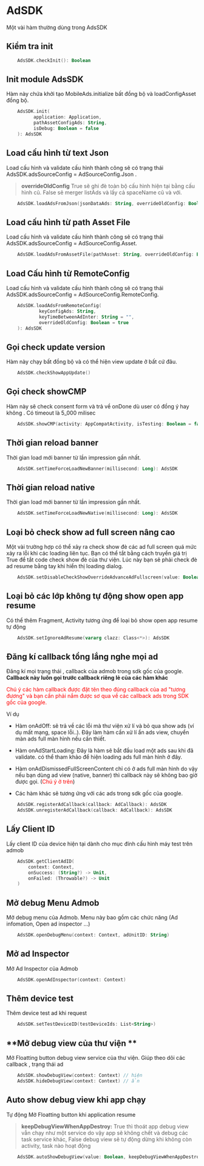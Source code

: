# AdSDK

Một vài hàm thường dùng trong AdsSDK

## **Kiểm tra init** 

```kotlin
	AdsSDK.checkInit(): Boolean
```

## **Init module AdsSDK**

Hàm này chứa khởi tạo MobileAds.initialize bất đồng bộ và loadConfigAsset đồng bộ.

```kotlin
	AdsSDK.init(  
		  application: Application,  
		  pathAssetConfigAds: String,  
		  isDebug: Boolean = false  
	): AdsSDK
```

## **Load cấu hình từ text Json**

Load cấu hình và validate cấu hình thành công sẽ có trạng thái AdsSDK.adsSourceConfig = AdSourceConfig.Json .
>**overrideOldConfig** True sẽ ghi đè toàn bộ cấu hình hiện tại bằng cấu hình cũ. False sẽ merger listAds và lấy cả spaceName cũ và với.

```kotlin
	AdsSDK.loadAdsFromJson(jsonDataAds: String, overrideOldConfig: Boolean = true):AdsSDK
```

## **Load cấu hình từ path Asset File**

Load cấu hình và validate cấu hình thành công sẽ có trạng thái AdsSDK.adsSourceConfig = AdSourceConfig.Asset.

```kotlin
	AdsSDK.loadAdsFromAssetFile(pathAsset: String, overrideOldConfig: Boolean = true): AdsSDK
```

## **Load  Cấu hình từ  RemoteConfig**

Load cấu hình và validate cấu hình thành công sẽ có trạng thái AdsSDK.adsSourceConfig = AdSourceConfig.RemoteConfig.

```kotlin
	AdsSDK.loadAdsFromRemoteConfig(
		    keyConfigAds: String,
		    keyTimeBetweenAdInter: String = "",
		    overrideOldConfig: Boolean = true
	): AdsSDK
```


## **Gọi check update version**

Hàm này chạy bất đồng bộ và có thể hiện view update ở bất cứ đâu.

```kotlin
    AdsSDK.checkShowAppUpdate()
```

## **Gọi check showCMP**

Hàm này sẽ check consent form và trả về onDone dù user có đồng ý hay không . Có timeout là 5_000 milisec

```kotlin
	AdsSDK.showCMP(activity: AppCompatActivity, isTesting: Boolean = false, onDone: () -> Unit)
```

## **Thời gian reload banner**

Thời gian load mới banner từ lần impression gần nhất.

```kotlin
	AdsSDK.setTimeForceLoadNewBanner(millisecond: Long): AdsSDK
```

## **Thời gian reload native**

Thời gian load mới banner từ lần impression gần nhất.

```kotlin
	AdsSDK.setTimeForceLoadNewNative(millisecond: Long): AdsSDK
```

## **Loại bỏ check show ad full screen nâng cao**

Một vài trường hợp có thể xảy ra check show đè các ad  full screen quá mức xảy ra lỗi khi các loading liên tục. Bạn có thể tắt bằng cách truyền giá trị True để tắt code check show đè của thư viện. Lúc này bạn sẽ phải check đè ad resume bằng tay khi hiển thị loading dialog.

```kotlin
	AdsSDK.setDisableCheckShowOverrideAdvanceAdFullscreen(value: Boolean): AdsSDK
```

## **Loại bỏ các lớp không tự động show open app resume**

Có thể thêm Fragment, Activity tương ứng để loại bỏ show open app resume tự động

```kotlin
	AdsSDK.setIgnoreAdResume(vararg clazz: Class<*>): AdsSDK
```

## **Đăng kí callback tổng lắng nghe mọi ad**

Đăng kí mọi trạng thái , callback của admob trong sdk gốc của google. **Callback này luôn gọi trước callback riêng lẻ của các hàm khác**

<span style="color: red;">Chú ý các hàm callback được đặt tên theo đúng callback của ad "tương đương" và bạn cần phải nắm được sơ qua về các callback ads trong SDK gốc của google.</span>

Ví dụ

- Hàm onAdOff: sẽ trả về các lỗi mà thư viện xử lí và bỏ qua show ads (ví dụ mất mạng, space lỗi..). Đây làm hàm cần xử lí ẩn ads view, chuyển màn ads full màn hình nếu cần thiết.

- Hàm onAdStartLoading: Đây là hàm sẽ bắt đầu load một ads sau khi đã validate. có thể tham khảo để hiện loading ads full màn hình ở đây.

- Hàm onAdDismissedFullScreenContent chỉ có ở ads full màn hình do vậy nếu bạn dùng ad view (native, banner) thì callback này sẽ không bao giờ được gọi. (<span style="color: red;">Chú ý ở trên</span>)

- Các hàm khác sẽ tương ứng với các ads trong sdk gốc của google.

```kotlin
	AdsSDK.registerAdCallback(callback: AdCallback): AdsSDK
	AdsSDK.unregisterAdCallback(callback: AdCallback): AdsSDK
```

## **Lấy Client ID**

Lấy client ID của device hiện tại dành cho mục đính cấu hình máy test trên admob

```kotlin
	AdsSDK.getClientAdID(
	    context: Context,
	    onSuccess: (String?) -> Unit,
	    onFailed: (Throwable?) -> Unit
	)
```

## **Mở debug Menu Admob**

Mở debug menu của Admob. Menu này bao gồm các chức năng (Ad infomation, Open ad inspector ...)

```kotlin
	AdsSDK.openDebugMenu(context: Context, adUnitID: String)
```

## **Mở ad Inspector**

Mở Ad Inspector của Admob

```kotlin
	AdsSDK.openAdInspector(context: Context)
```

## **Thêm device test**

Thêm device test ad khi request

```kotlin
	AdsSDK.setTestDeviceID(testDeviceIds: List<String>)
```

## **Mở debug view của thư viện **

Mở Floatting button debug view service của thư viện. Giúp theo dõi các callback , trạng thái ad

```kotlin
	AdsSDK.showDebugView(context: Context) // hiện
	AdsSDK.hideDebugView(context: Context) // ẩn
```

## **Auto show debug view khi app chạy**

Tự động Mở Floatting button khi application resume

>**keepDebugViewWhenAppDestroy:** True thì thoát app debug view vẫn chạy như một service do vậy app sẽ không chết và debug các task service khác, False debug view sẽ tự động dừng khi không còn activity, task nào hoạt động

```kotlin
	AdsSDK.autoShowDebugView(value: Boolean, keepDebugViewWhenAppDestroy: Boolean): AdsSDK
```
